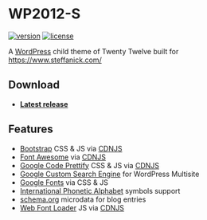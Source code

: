 # WP2012-S

[![version][version-badge]][CHANGELOG] [![license][license-badge]][LICENSE]

A [WordPress] child theme of Twenty Twelve built for https://www.steffanick.com/

## Download
* [**Latest release**](https://github.com/AdamSteffanick/wp2012-s/releases/latest)

## Features
* [Bootstrap] CSS & JS via [CDNJS]
* [Font Awesome] via [CDNJS]
* [Google Code Prettify] CSS & JS via [CDNJS]
* [Google Custom Search Engine] for WordPress Multisite
* [Google Fonts] via CSS & JS
* [International Phonetic Alphabet] symbols support
* [schema.org] microdata for blog entries
* [Web Font Loader] JS via [CDNJS]

[CHANGELOG]: ./CHANGELOG.md
[version-badge]: https://img.shields.io/badge/wp2012--s-v0.11.0-0038e2.svg?style=flat-square

[LICENSE]: ./LICENSE
[license-badge]: https://img.shields.io/badge/license-GPL--2.0-0038e2.svg?style=flat-square

[Bootstrap]: http://getbootstrap.com/
[CDNJS]: https://cdnjs.com/
[Font Awesome]: http://fontawesome.io/
[Google Code Prettify]: https://github.com/google/code-prettify
[Google Custom Search Engine]: https://developers.google.com/custom-search/
[Google Fonts]: https://fonts.google.com/
[International Phonetic Alphabet]: https://www.internationalphoneticassociation.org/content/ipa-chart
[schema.org]: https://schema.org/
[Web Font Loader]: https://github.com/typekit/webfontloader
[WordPress]: https://wordpress.org/